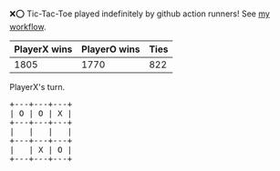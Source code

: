 :x::o: Tic-Tac-Toe played indefinitely by github action runners! See [my workflow](.github/workflows/play.yaml).

|PlayerX wins|PlayerO wins|Ties|
|-|-|-|
|1805|1770|822|

PlayerX's turn.

<pre>
+---+---+---+
| O | O | X |
+---+---+---+
|   |   |   |
+---+---+---+
|   | X | O |
+---+---+---+
</pre>